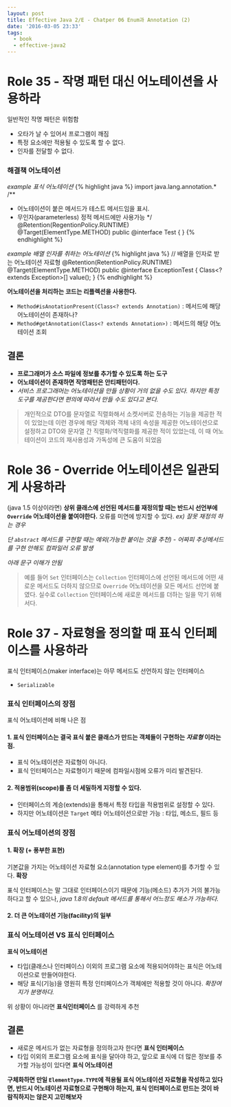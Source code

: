 ```yaml
---
layout: post
title: Effective Java 2/E - Chatper 06 Enum과 Annotation (2)
date: '2016-03-05 23:33'
tags:
  - book
  - effective-java2
---
```


# Role 35 - 작명 패턴 대신 어노테이션을 사용하라

일반적인 작명 패턴은 위험함

- 오타가 날 수 있어서 프로그램이 깨짐
- 특정 요소에만 적용될 수 있도록 할 수 없다.
- 인자를 전달할 수 없다.

### 해결책 어노테이션

*example 표식 어노테이션*
{% highlight java %}
import java.lang.annotation.*
/**
 * 어노테이션이 붙은 메서드가 테스트 메서드임을 표시.
 * 무인자(parameterless) 정적 메서드에만 사용가능
 */
@Retention(RegentionPolicy.RUNTIME)
@Target(ElementType.METHOD)
public @interface Test {
}
{% endhighlight %}

*example 배열 인자를 취하는 어노테이션*
{% highlight java %}
// 배열을 인자로 받는 어노테이션 자료형
@Retention(RetentionPolicy.RUNTIME)
@Target(ElementType.METHOD)
public @interface ExceptionTest {
    Class<? extends Exception>[] value();
}
{% endhighlight %}

**어노테이션을 처리하는 코드는 리플렉션을 사용한다.**

- `Method#isAnotationPresent(Class<? extends Annotation)` : 메서드에 해당 어노테이션이 존재하나?
- `Method#getAnnotation(Class<? extends Annotation>)` : 메서드의 해당 어노테이션 조회

## 결론

- **프로그래머가 소스 파일에 정보를 추가할 수 있도록 하는 도구**
- **어노테이션이 존재하면 작명패턴은 안티패턴이다.**
- *서비스 프로그래머는 어노테이션을 만들 상황이 거의 없을 수도 있다. 하지만 특정 도구를 제공한다면 편의에 따라서 만들 수도 있다고 본다.*

> 개인적으로 DTO를 문자열로 직렬화해서 소켓서버로 전송하는 기능을 제공한 적이 있었는데 이런 경우에 해당 객체와
> 객체 내의 속성을 제공한 어노테이션으로 설정하고 DTO와 문자열 간 직렬화/역직렬화를 제공한 적이 있었는데, 이 때 어노테이션이
> 코드의 재사용성과 가독성에 큰 도움이 되었음

# Role 36 - Override 어노테이션은 일관되게 사용하라

(java 1.5 이상이라면)
**상위 클래스에 선언된 메서드를 재정의할 때는 반드시 선언부에 `Override` 어노테이션을 붙여야한다.**
오류를 미연에 방지할 수 있다. *ex) 잘못 재정의 하는 경우*

*단 `abstract` 메서드를 구현할 때는 예외(가능한 붙이는 것을 추천) - 어짜피 추상메서드를 구현 안해도 컴파일러 오류 발생*

*아래 문구 이해가 안됨*

> 예를 들어 `Set` 인터페이스는 `Collection` 인터페이스에 선언된 메서드에 어떤 새로운 메서드도
> 더하지 않으므로 `Override` 어노테이션을 모든 메서드 선언에 붙였다. 실수로 `Collection`
> 인터페이스에 새로운 메서드를 더하는 일을 막기 위해서다.

# Role 37 - 자료형을 정의할 때 표식 인터페이스를 사용하라

표식 인터페이스(maker interface)는 아무 메서드도 선언하지 않는 인터페이스

- `Serializable`

### 표식 인터페이스의 장점

표식 어노테이션에 비해 나은 점

#### 1. 표식 인터페이스는 결국 표식 붙은 클래스가 만드는 객체들이 구현하는 *자료형* 이라는 점.

- 표식 어노테이션은 자료형이 아니다.
- 표식 인터페이스는 자료형이기 때문에 컴파일시점에 오류가 미리 발견된다.

#### 2. 적용범위(scope)를 좀 더 세밀하게 지정할 수 있다.

- 인터페이스의 계승(extends)을 통해서 특정 타입을 적용범위로 설정할 수 있다.
- 하지만 어노테이션은 `Target` 메타 어노테이션으로만 가능 : 타입, 메소드, 필드 등

### 표식 어노테이션의 장점

#### 1. 확장 (+ 풍부한 표현)

기본값을 가지는 어노테이션 자료형 요소(annotation type element)를 추가할 수 있다. **확장**

표식 인터페이스는 말 그대로 인터페이스이기 때문에 기능(메소드) 추가가 거의 불가능하다고 할 수 있으나, *java 1.8의 default 메서드를 통해서 어느정도 해소가 가능하다.*

#### 2. 더 큰 어노테이션 기능(facility)의 일부

### 표식 어노테이션 VS 표식 인터페이스

**표식 어노테이션**

- 타입(클래스나 인터페이스) 이외의 프로그램 요소에 적용되어야하는 표식은 어노테이션으로 만들어야한다.
- 해당 표식(기능)을 영원히 특정 인터페이스가 객체에만 적용할 것이 아니다. *확장여지가 분명하다.*

위 상황이 아니라면 **표식인터페이스** 를 강력하게 추천

## 결론

- 새로운 메서드가 없는 자료형을 정의하고자 한다면 **표식 인터페이스**
- 타입 이외의 프로그램 요소에 표식을 달아야 하고, 앞으로 표식에 더 많은 정보를 추가할 가능성이 있다면
**표식 어노테이션**

**구체화하면 만일 `ElementType.TYPE`에 적용될 표식 어노테이션 자료형을 작성하고 있다면, 반드시
어노테이션 자료형으로 구현해야 하는지, 표식 인터페이스로 만드는 것이 바람직하지는 않은지 고민해보자**
